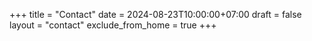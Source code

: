 +++
title = "Contact"
date = 2024-08-23T10:00:00+07:00
draft = false
layout = "contact"
exclude_from_home = true
+++
